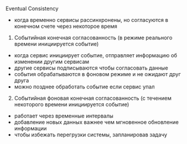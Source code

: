 Eventual Consistency
- когда временно сервисы рассинхронены, но согласуются в конечном счете через некоторое время
1. Событийная конечная согласованность (в режиме реального времени инициируется событие)
- когда сервис инициирует событие, отправляет информацию об изменении другим сервисам
- другие сервисы подписываются чтобы согласовать данные
- события обрабатываются в фоновом режиме и не ожидают друг друга
- можно позднее обработать событие если сервис упал
2. Событийная фоновая конечная согласованность (с течением некоторого времени инициируется событие)
- работает через временные интервалы
- добавление новых данных важнее чем мгновенное обновление информации
- чтобы избежать перегрузки системы, запланировав задачу
